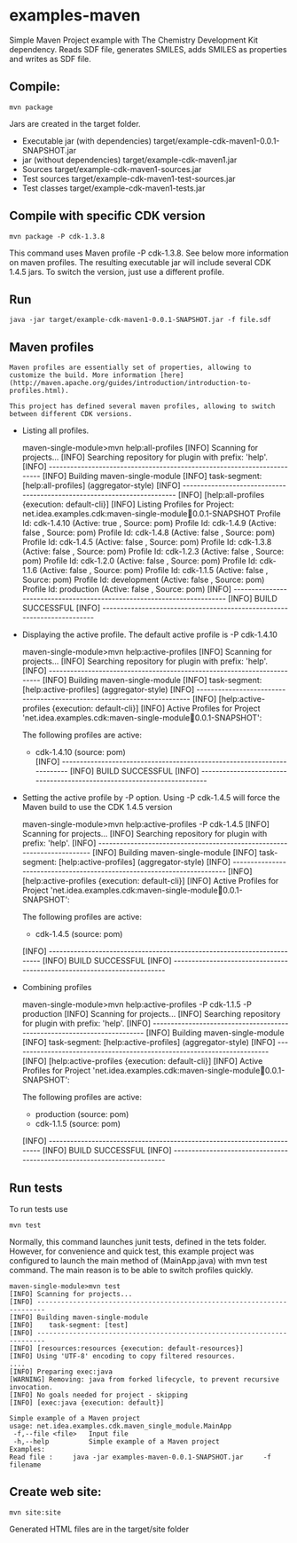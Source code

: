 examples-maven
==============

Simple Maven Project example with The Chemistry Development Kit dependency. Reads SDF file, generates SMILES, adds SMILES as properties and writes as SDF file.

Compile:
--------------

    mvn package

Jars are created in the target folder.

* Executable jar (with dependencies)
        target/example-cdk-maven1-0.0.1-SNAPSHOT.jar
* jar (without dependencies)
        target/example-cdk-maven1.jar
* Sources 
        target/example-cdk-maven1-sources.jar
* Test sources 
        target/example-cdk-maven1-test-sources.jar
* Test classes 
        target/example-cdk-maven1-tests.jar

Compile with specific CDK version
--------------

    mvn package -P cdk-1.3.8

This command uses Maven profile -P cdk-1.3.8. See below more information on maven profiles. 
The resulting executable jar will include several CDK 1.4.5 jars. To switch the version, just use a different profile.     

Run 
--------------

    java -jar target/example-cdk-maven1-0.0.1-SNAPSHOT.jar -f file.sdf
    


Maven profiles 
--------------

    Maven profiles are essentially set of properties, allowing to customize the build. More information [here](http://maven.apache.org/guides/introduction/introduction-to-profiles.html).  

    This project has defined several maven profiles, allowing to switch between different CDK versions. 
	
* Listing all profiles. 
	
     maven-single-module>mvn help:all-profiles
     [INFO] Scanning for projects...
     [INFO] Searching repository for plugin with prefix: 'help'.
     [INFO] ------------------------------------------------------------------------
     [INFO] Building maven-single-module
     [INFO]    task-segment: [help:all-profiles] (aggregator-style)
     [INFO] ------------------------------------------------------------------------
     [INFO] [help:all-profiles {execution: default-cli}]
     [INFO] Listing Profiles for Project: net.idea.examples.cdk:maven-single-module:jar:0.0.1-SNAPSHOT
       Profile Id: cdk-1.4.10 (Active: true , Source: pom)
       Profile Id: cdk-1.4.9 (Active: false , Source: pom)
       Profile Id: cdk-1.4.8 (Active: false , Source: pom)
       Profile Id: cdk-1.4.5 (Active: false , Source: pom)
       Profile Id: cdk-1.3.8 (Active: false , Source: pom)
       Profile Id: cdk-1.2.3 (Active: false , Source: pom)
       Profile Id: cdk-1.2.0 (Active: false , Source: pom)
       Profile Id: cdk-1.1.6 (Active: false , Source: pom)
       Profile Id: cdk-1.1.5 (Active: false , Source: pom)
       Profile Id: development (Active: false , Source: pom)
       Profile Id: production (Active: false , Source: pom)
     [INFO] ------------------------------------------------------------------------
     [INFO] BUILD SUCCESSFUL
     [INFO] ------------------------------------------------------------------------
	    
* Displaying the active profile. The default active profile is -P cdk-1.4.10 
	    
    maven-single-module>mvn help:active-profiles
    [INFO] Scanning for projects...
    [INFO] Searching repository for plugin with prefix: 'help'.
    [INFO] ------------------------------------------------------------------------
    [INFO] Building maven-single-module
    [INFO]    task-segment: [help:active-profiles] (aggregator-style)
    [INFO] ------------------------------------------------------------------------
    [INFO] [help:active-profiles {execution: default-cli}]
    [INFO]
    Active Profiles for Project 'net.idea.examples.cdk:maven-single-module:jar:0.0.1-SNAPSHOT':
    
    The following profiles are active:
    
     - cdk-1.4.10 (source: pom)	    
    [INFO] ------------------------------------------------------------------------
    [INFO] BUILD SUCCESSFUL
    [INFO] ------------------------------------------------------------------------	 
	
* Setting the active profile by -P option. Using -P cdk-1.4.5 will force the Maven build to use the CDK 1.4.5 version
	    
    maven-single-module>mvn help:active-profiles -P cdk-1.4.5
    [INFO] Scanning for projects...
    [INFO] Searching repository for plugin with prefix: 'help'.
    [INFO] ------------------------------------------------------------------------
    [INFO] Building maven-single-module
    [INFO]    task-segment: [help:active-profiles] (aggregator-style)
    [INFO] ------------------------------------------------------------------------
    [INFO] [help:active-profiles {execution: default-cli}]
    [INFO]
    Active Profiles for Project 'net.idea.examples.cdk:maven-single-module:jar:0.0.1-SNAPSHOT':
    
    The following profiles are active:
    
	- cdk-1.4.5 (source: pom)
    
    [INFO] ------------------------------------------------------------------------
    [INFO] BUILD SUCCESSFUL
    [INFO] ------------------------------------------------------------------------
    
* Combining profiles 
	    
    maven-single-module>mvn help:active-profiles -P cdk-1.1.5 -P production
    [INFO] Scanning for projects...
    [INFO] Searching repository for plugin with prefix: 'help'.
    [INFO] ------------------------------------------------------------------------
    [INFO] Building maven-single-module
    [INFO]    task-segment: [help:active-profiles] (aggregator-style)
    [INFO] ------------------------------------------------------------------------
    [INFO] [help:active-profiles {execution: default-cli}]
    [INFO]
    Active Profiles for Project 'net.idea.examples.cdk:maven-single-module:jar:0.0.1-SNAPSHOT':
    
    The following profiles are active:
    
	 - production (source: pom)
     - cdk-1.1.5 (source: pom)
    
    [INFO] ------------------------------------------------------------------------
    [INFO] BUILD SUCCESSFUL
    [INFO] ------------------------------------------------------------------------
	
Run tests
--------------
	
To run tests use

    mvn test 

Normally, this command launches junit tests, defined in the tets folder. However, for convenience and quick test, this example project 
was configured to launch the main method of (MainApp.java) with mvn test command. The main reason is to be able to switch profiles quickly.

    maven-single-module>mvn test
    [INFO] Scanning for projects...
    [INFO] ------------------------------------------------------------------------
    [INFO] Building maven-single-module
    [INFO]    task-segment: [test]
    [INFO] ------------------------------------------------------------------------
    [INFO] [resources:resources {execution: default-resources}]
    [INFO] Using 'UTF-8' encoding to copy filtered resources.
    ....
    [INFO] Preparing exec:java
    [WARNING] Removing: java from forked lifecycle, to prevent recursive invocation.
    [INFO] No goals needed for project - skipping
    [INFO] [exec:java {execution: default}]

	Simple example of a Maven project
	usage: net.idea.examples.cdk.maven_single_module.MainApp
	 -f,--file <file>   Input file
	 -h,--help          Simple example of a Maven project
	Examples:
	Read file :     java -jar examples-maven-0.0.1-SNAPSHOT.jar     -f filename
	
Create web site:
--------------

    mvn site:site 

Generated HTML files are in the target/site folder